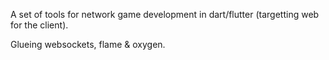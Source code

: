 A set of tools for network game development in dart/flutter (targetting web for the client).

Glueing websockets, flame & oxygen.